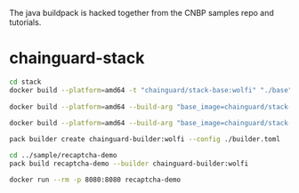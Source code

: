 The java buildpack is hacked together from the CNBP samples repo and tutorials.

# chainguard-stack

``` sh
cd stack
docker build --platform=amd64 -t "chainguard/stack-base:wolfi" "./base"
 
docker build --platform=amd64 --build-arg "base_image=chainguard/stack-base:wolfi" --build-arg "stack_id=wolfi-base-stack" -t "chainguard/stack-build:wolfi" "./build"
 
docker build --platform=amd64 --build-arg "base_image=chainguard/stack-base:wolfi" --build-arg "stack_id=wolfi-base-stack" -t "chainguard/stack-run:wolfi" "./run"

pack builder create chainguard-builder:wolfi --config ./builder.toml

cd ../sample/recaptcha-demo
pack build recaptcha-demo --builder chainguard-builder:wolfi

docker run --rm -p 8080:8080 recaptcha-demo
```
